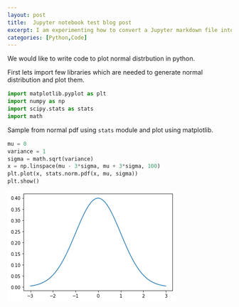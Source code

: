 ```yaml
---
layout: post
title:  Jupyter notebook test blog post
excerpt: I am experimenting how to convert a Jupyter markdown file into blog post
categories: [Python,Code]
---
```

We would like to write code to plot normal distrbution in python.

First lets import few libraries which are needed to generate normal distribution and plot them.
```python
import matplotlib.pyplot as plt
import numpy as np
import scipy.stats as stats
import math
```

Sample from normal pdf using `stats` module and plot using matplotlib.
```python
mu = 0
variance = 1
sigma = math.sqrt(variance)
x = np.linspace(mu - 3*sigma, mu + 3*sigma, 100)
plt.plot(x, stats.norm.pdf(x, mu, sigma))
plt.show()
```

![Normal distribution with unit variance and zero mean.](/images/test-post-output-1.png)
